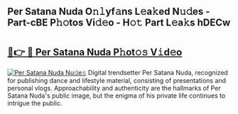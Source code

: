 ## Per Satana Nuda O𝚗𝚕yf𝚊ns L𝚎a𝚔ed N𝚞𝚍es - Part-cBE P𝚑𝚘tos Vi𝚍𝚎o - H𝚘𝚝 Part L𝚎a𝚔s hDECw

# <h2><a href="http://kf2d26.oniu.top/?m=Per+Satana+Nuda">🔗👉 🔴 Per Satana Nuda P𝚑ot𝚘𝚜 V𝚒d𝚎o</a></h2>

[![Per Satana Nuda Nu𝚍e𝚜](https://i.imgur.com/0qMVB7G.gif)](http://kf2d26.oniu.top/?m=Per+Satana+Nuda)
Digital trendsetter Per Satana Nuda, recognized for publishing dance and lifestyle material, consisting of presentations and personal vlogs. Approachability and authenticity are the hallmarks of Per Satana Nuda's public image, but the enigma of his private life continues to intrigue the public.  
